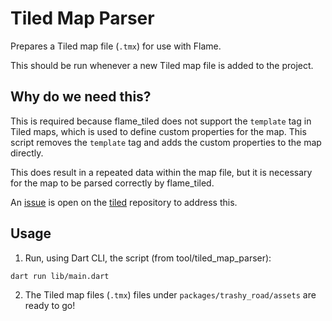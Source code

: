 # Tiled Map Parser

Prepares a Tiled map file (`.tmx`) for use with Flame.

This should be run whenever a new Tiled map file is added to the project.

## Why do we need this?

This is required because flame_tiled does not support the `template` tag in Tiled maps, which is used to define custom properties for the map. This script removes the `template` tag and adds the custom properties to the map directly.

This does result in a repeated data within the map file, but it is necessary for the map to be parsed correctly by flame_tiled.

An [issue](https://github.com/flame-engine/tiled.dart/issues/73) is open on the [tiled](https://github.com/flame-engine/tiled.dart) repository to address this.

## Usage

1. Run, using Dart CLI, the script (from tool/tiled_map_parser):

```sh
dart run lib/main.dart
```

2. The Tiled map files (`.tmx`) files under `packages/trashy_road/assets` are ready to go!

